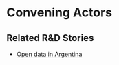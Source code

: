 # Convening Actors

<!-- !!DO NOT REMOVE!! start autogenerated hyperlinks -->
## Related R&D Stories
- [Open data in Argentina](/stories/?doc=Explorers_ARG)
<!-- !!DO NOT REMOVE!! end autogenerated hyperlinks -->